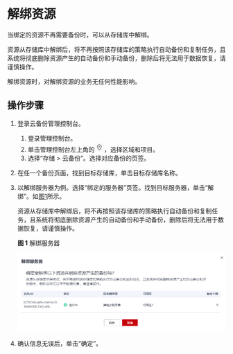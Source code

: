 # 解绑资源<a name="cbr_03_0005"></a>

当绑定的资源不再需要备份时，可以从存储库中解绑。

资源从存储库中解绑后，将不再按照该存储库的策略执行自动备份和复制任务，且系统将彻底删除资源产生的自动备份和手动备份，删除后将无法用于数据恢复，请谨慎操作。

解绑资源时，对解绑资源的业务无任何性能影响。

## 操作步骤<a name="section1850084816141"></a>

1.  登录云备份管理控制台。
    1.  登录管理控制台。
    2.  单击管理控制台左上角的![](figures/icon-region.png)，选择区域和项目。
    3.  选择“存储 \> 云备份”。选择对应备份的页签。

2.  在任一个备份页面，找到目标存储库，单击目标存储库名称。
3.  以解绑服务器为例。选择“绑定的服务器”页签。找到目标服务器，单击“解绑”。如[图1](#fig1376320199159)所示。

    资源从存储库中解绑后，将不再按照该存储库的策略执行自动备份和复制任务，且系统将彻底删除资源产生的自动备份和手动备份，删除后将无法用于数据恢复，请谨慎操作。

    **图 1**  解绑服务器<a name="fig1376320199159"></a>  
    

    ![](figures/Snipaste_2021-08-03_16-26-02.png)

4.  确认信息无误后，单击“确定”。


